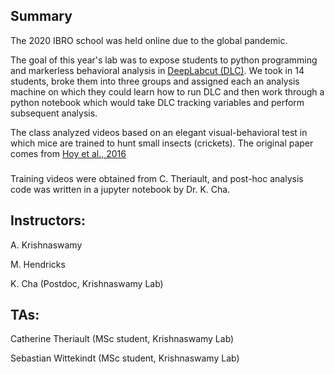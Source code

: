## Summary
The 2020 IBRO school was held online due to the global pandemic. 

The goal of this year's lab was to expose students to python programming and markerless behavioral analysis in [DeepLabcut (DLC)](http://www.mackenziemathislab.org/deeplabcut). We took in 14 students, broke them into three groups and assigned each an analysis machine on which they could learn how to run DLC and then work through a python notebook which would take DLC tracking variables and perform subsequent analysis. 

The class analyzed videos based on an elegant visual-behavioral test in which mice are trained to hunt small insects (crickets).
The original paper comes from [Hoy et al., 2016](https://pubmed.ncbi.nlm.nih.gov/27773567/)
### 
Training videos were obtained from C. Theriault, and post-hoc analysis code was written in  a jupyter notebook by Dr. K. Cha.

## Instructors:
A. Krishnaswamy

M. Hendricks

K. Cha (Postdoc, Krishnaswamy Lab)


## TAs:
Catherine Theriault (MSc student, Krishnaswamy Lab)

Sebastian Wittekindt (MSc student, Krishnaswamy Lab)

